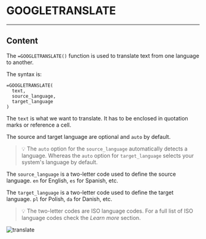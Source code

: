﻿---
author: Stefan-Stojanovic

type: normal

category: how-to

links:
  - '[ISO Language Codes](https://www.labnol.org/code/19899-google-translate-languages){documentation}'
  - '[GOOGLETRANSLATE](https://support.google.com/docs/answer/3093331){documentation}'

---

# GOOGLETRANSLATE

---
## Content

The `=GOOGLETRANSLATE()` function is used to translate text from one language to another. 

The syntax is:

```plain-text
=GOOGLETRANSLATE(
  text, 
  source_language, 
  target_language
)
```

The `text` is what we want to translate. It has to be enclosed in quotation marks or reference a cell.

The source and target language are optional and `auto` by default.

> 💡 The `auto` option for the `source_language` automatically detects a language. Whereas the `auto` option for `target_language` selects your system's language by default.

The `source_language` is a two-letter code used to define the source language. `en` for English, `es` for Spanish, etc. 

The `target_language` is a two-letter code used to define the target language. `pl` for Polish, `da` for Danish, etc.

> 💡 The two-letter codes are ISO language codes. For a full list of ISO language codes check the *Learn more* section.

![translate](https://img.enkipro.com/e826ece2fc17fbd38cb038e9abc35f12.png)
